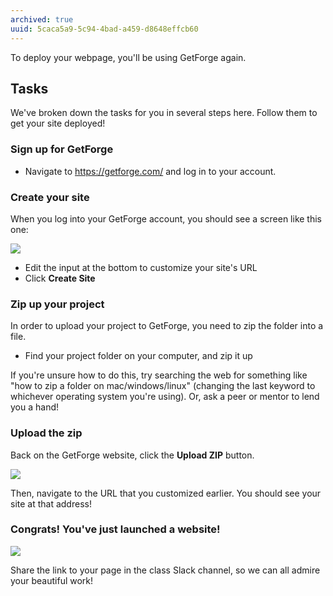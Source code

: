 ```yaml
---
archived: true
uuid: 5caca5a9-5c94-4bad-a459-d8648effcb60
---
```


To deploy your webpage, you'll be using GetForge again.

## Tasks

We've broken down the tasks for you in several steps here. Follow them to get your site deployed!

### Sign up for GetForge

- Navigate to <https://getforge.com/> and log in to your account.

### Create your site

When you log into your GetForge account, you should see a screen like this one:

![](https://cl.ly/2n2v001k1g2R/Screen%20Recording%202017-10-01%20at%2006.12%20PM.gif)

- Edit the input at the bottom to customize your site's URL
- Click **Create Site**

### Zip up your project

In order to upload your project to GetForge, you need to zip the folder into a file.

- Find your project folder on your computer, and zip it up

If you're unsure how to do this, try searching the web for something like "how to zip a folder on mac/windows/linux" (changing the last keyword to whichever operating system you're using). Or, ask a peer or mentor to lend you a hand!

### Upload the zip

Back on the GetForge website, click the **Upload ZIP** button.

![](https://cl.ly/2Z1o0r3n0L0H/Screen%20Recording%202017-10-01%20at%2006.19%20PM.gif)

Then, navigate to the URL that you customized earlier. You should see your site at that address!

### Congrats! You've just launched a website!

![](https://media.giphy.com/media/g9582DNuQppxC/giphy.gif)

Share the link to your page in the class Slack channel, so we can all admire your beautiful work!
